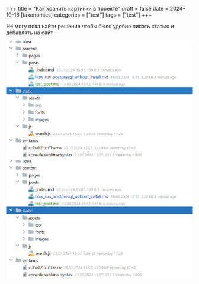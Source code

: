 +++
title = "Как хранить картинки в проекте"
draft = false
date = 2024-10-16
[taxonomies]
categories = ["test"]
tags = ["test"]
+++

Не могу пока найти решение чтобы было удобно писать статью и добавлять на сайт

![image-20240816181333879](image-20240816181333879.png)
![image-20240816181333879](./image-20240816181333879.png)